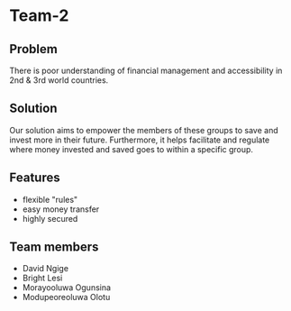 # Team-2
## Problem
There is poor understanding of financial management and accessibility in 2nd & 3rd world countries.

## Solution
Our solution aims to empower the members of these groups to save and invest more in their future. Furthermore, it helps facilitate and regulate where money invested and saved goes to within a specific group.

## Features
- flexible "rules"
- easy money transfer 
- highly secured

## Team members

- David Ngige
- Bright Lesi
- Morayooluwa Ogunsina
- Modupeoreoluwa Olotu